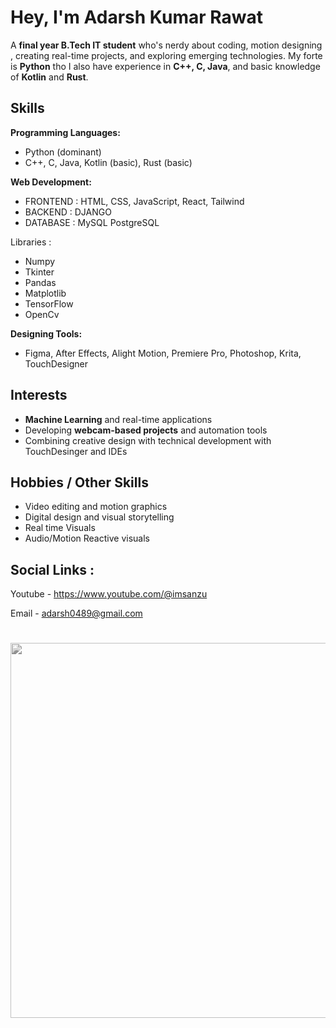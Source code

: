 # Hey, I'm Adarsh Kumar Rawat 

A **final year B.Tech IT student** who's nerdy about coding, motion designing , creating real-time projects, and exploring emerging technologies. My forte is  **Python** tho I also have experience in **C++, C, Java**, and basic knowledge of **Kotlin** and **Rust**.  


## Skills

**Programming Languages:** 
- Python (dominant)
- C++, C, Java, Kotlin (basic), Rust (basic)
  
**Web Development:** 
- FRONTEND : HTML, CSS, JavaScript, React, Tailwind
- BACKEND : DJANGO
- DATABASE : MySQL PostgreSQL

Libraries :
- Numpy
- Tkinter
- Pandas
- Matplotlib
- TensorFlow
- OpenCv

**Designing Tools:**
- Figma, After Effects, Alight Motion, Premiere Pro, Photoshop, Krita, TouchDesigner  


## Interests

- **Machine Learning** and real-time applications  
- Developing **webcam-based projects** and automation tools  
- Combining creative design with technical development with TouchDesinger and IDEs 


## Hobbies / Other Skills

- Video editing and motion graphics  
- Digital design and visual storytelling
- Real time Visuals
- Audio/Motion Reactive visuals 


## Social Links :

Youtube  - https://www.youtube.com/@imsanzu 

Email - adarsh0489@gmail.com

<h1 align="center">
  <img src="https://media1.tenor.com/m/NU6NSV19HfgAAAAd/denji-makima.gif" width="600" style="filter: grayscale(100%); transition: 0.3s;" onmouseover="this.style.filter='grayscale(0%)'" onmouseout="this.style.filter='grayscale(100%)'" />
</h1>



